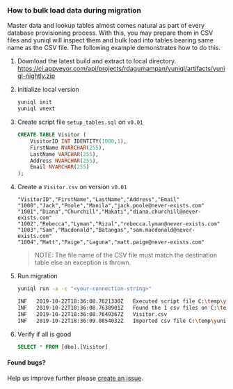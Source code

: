 ### How to bulk load data during migration

Master data and lookup tables almost comes natural as part of every database provisioning process. With this, you may prepare them in CSV files and yuniql will inspect them and bulk load into tables bearing same name as the CSV file. The following example demonstrates how to do this.

1. Download the latest build and extract to local directory.
https://ci.appveyor.com/api/projects/rdagumampan/yuniql/artifacts/yuniql-nightly.zip

2. Initialize local version

	```bash
	yuniql init
	yuniql vnext
	```

3. Create script file `setup_tables.sql` on `v0.01`

	```sql
	CREATE TABLE Visitor (
		VisitorID INT IDENTITY(1000,1),
		FirstName NVARCHAR(255),
		LastName VARCHAR(255),
		Address NVARCHAR(255),
		Email NVARCHAR(255)
	);
	```

4. Create a `Visitor.csv` on version `v0.01`

	```csv
	"VisitorID","FirstName","LastName","Address","Email"
	"1000","Jack","Poole","Manila","jack.poole@never-exists.com"
	"1001","Diana","Churchill","Makati","diana.churchill@never-exists.com"
	"1002","Rebecca","Lyman","Rizal","rebecca.lyman@never-exists.com"
	"1003","Sam","Macdonald","Batangas","sam.macdonald@never-exists.com"
	"1004","Matt","Paige","Laguna","matt.paige@never-exists.com"
	```

	>NOTE: The file name of the CSV file must match the destination table else an exception is thrown.

5. Run migration

	```bash
	yuniql run -a -c "<your-connection-string>"
	
	INF   2019-10-22T18:36:08.7621330Z   Executed script file C:\temp\yuniql-nightly\v0.01\setup-tables.sql.
	INF   2019-10-22T18:36:08.7638901Z   Found the 1 csv files on C:\temp\yuniql-nightly\v0.01
	INF   2019-10-22T18:36:08.7649367Z   Visitor.csv
	INF   2019-10-22T18:36:09.0854032Z   Imported csv file C:\temp\yuniql-nightly\v0.01\Visitor.csv.
	```

6. Verify if all is good

	```sql
	SELECT * FROM [dbo].[Visitor]
	```

#### Found bugs?

Help us improve further please [create an issue](https://github.com/rdagumampan/yuniql/issues/new).
